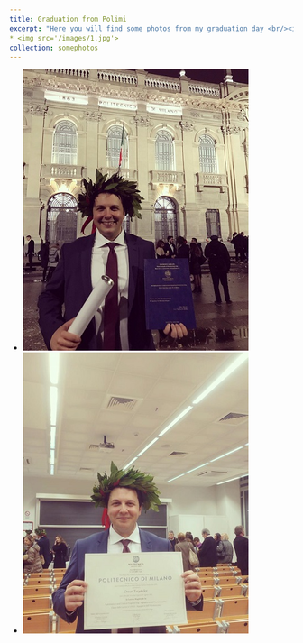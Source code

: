 ```yaml
---
title: Graduation from Polimi
excerpt: "Here you will find some photos from my graduation day <br/><img src='/images/2.jpg'>"
* <img src='/images/1.jpg'> 
collection: somephotos
---
```


* <img src='/images/1.jpg'>
* <img src='/images/2.jpg'>
